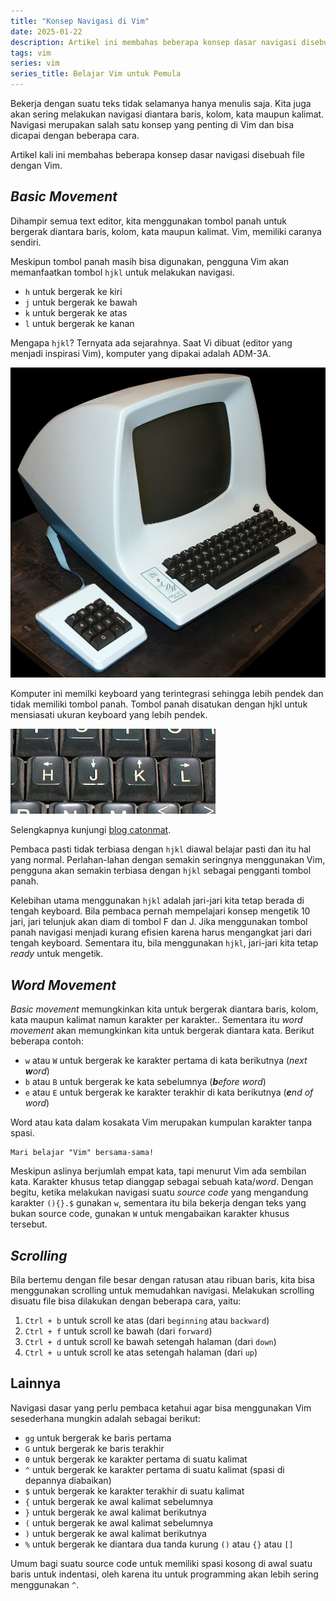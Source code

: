 ```yaml
---
title: "Konsep Navigasi di Vim"
date: 2025-01-22
description: Artikel ini membahas beberapa konsep dasar navigasi disebuah file dengan Vim.
tags: vim
series: vim
series_title: Belajar Vim untuk Pemula
---
```


Bekerja dengan suatu teks tidak selamanya hanya menulis saja. Kita juga akan sering melakukan navigasi diantara baris, kolom, kata maupun kalimat. Navigasi merupakan salah satu konsep yang penting di Vim dan bisa dicapai dengan beberapa cara. 

Artikel kali ini membahas beberapa konsep dasar navigasi disebuah file dengan Vim.

## *Basic Movement*

Dihampir semua text editor, kita menggunakan tombol panah untuk bergerak diantara baris, kolom, kata maupun kalimat. Vim, memiliki caranya sendiri. 

Meskipun tombol panah masih bisa digunakan, pengguna Vim akan memanfaatkan tombol `hjkl` untuk melakukan navigasi. 

- `h` untuk bergerak ke kiri
- `j` untuk bergerak ke bawah
- `k` untuk bergerak ke atas
- `l` untuk bergerak ke kanan

Mengapa `hjkl`? Ternyata ada sejarahnya. Saat Vi dibuat (editor yang menjadi inspirasi Vim), komputer yang dipakai adalah ADM-3A. 

![](/assets/images/vim/adm3a.jpg)

Komputer ini memilki keyboard yang terintegrasi sehingga lebih pendek dan tidak memiliki tombol panah. Tombol panah disatukan dengan hjkl untuk mensiasati ukuran keyboard yang lebih pendek. 

![](/assets/images/vim/adm3ahjkl.jpg)

Selengkapnya kunjungi [blog catonmat](https://catonmat.net/why-vim-uses-hjkl-as-arrow-keys).

Pembaca pasti tidak terbiasa dengan `hjkl` diawal belajar pasti dan itu hal yang normal. Perlahan-lahan dengan semakin seringnya menggunakan Vim, pengguna akan semakin terbiasa dengan `hjkl` sebagai pengganti tombol panah. 

Kelebihan utama menggunakan `hjkl` adalah jari-jari kita tetap berada di tengah keyboard. Bila pembaca pernah mempelajari konsep mengetik 10 jari, jari telunjuk akan diam di tombol F dan J. Jika menggunakan tombol panah navigasi menjadi kurang efisien karena harus mengangkat jari dari tengah keyboard. Sementara itu, bila menggunakan `hjkl`, jari-jari kita tetap *ready* untuk mengetik. 

## *Word Movement*

*Basic movement* memungkinkan kita untuk bergerak diantara baris, kolom, kata maupun kalimat namun karakter per karakter.. Sementara itu *word movement* akan memungkinkan kita untuk bergerak diantara kata. Berikut beberapa contoh:

- `w` atau `W` untuk bergerak ke karakter pertama di kata berikutnya (_next **w**ord_)
- `b` atau `B` untuk bergerak ke kata sebelumnya (_**b**efore word_)
- `e` atau `E` untuk bergerak ke karakter terakhir di kata berikutnya (_**e**nd of word_)

Word atau kata dalam kosakata Vim merupakan kumpulan karakter tanpa spasi. 

```
Mari belajar "Vim" bersama-sama!
```

Meskipun aslinya berjumlah empat kata, tapi menurut Vim ada sembilan kata. Karakter khusus tetap dianggap sebagai sebuah kata/*word*. Dengan begitu, ketika melakukan navigasi suatu *source code* yang mengandung karakter `(){}.$` gunakan `w`, sementara itu bila bekerja dengan teks yang bukan source code, gunakan `W` untuk mengabaikan karakter khusus tersebut.

## *Scrolling*

Bila bertemu dengan file besar dengan ratusan atau ribuan baris, kita bisa menggunakan scrolling untuk memudahkan navigasi. Melakukan scrolling disuatu file bisa dilakukan dengan beberapa cara, yaitu:

1. `Ctrl + b` untuk scroll ke atas (dari `beginning` atau `backward`)
2. `Ctrl + f` untuk scroll ke bawah (dari `forward`)
3. `Ctrl + d` untuk scroll ke bawah setengah halaman (dari `down`)
4. `Ctrl + u` untuk scroll ke atas setengah halaman (dari `up`)

## Lainnya

Navigasi dasar yang perlu pembaca ketahui agar bisa menggunakan Vim sesederhana mungkin adalah sebagai berikut:     

- `gg` untuk bergerak ke baris pertama
- `G` untuk bergerak ke baris terakhir
- `0` untuk bergerak ke karakter pertama di suatu kalimat
- `^` untuk bergerak ke karakter pertama di suatu kalimat (spasi di depannya diabaikan)
- `$` untuk bergerak ke karakter terakhir di suatu kalimat
- `{` untuk bergerak ke awal kalimat sebelumnya
- `}` untuk bergerak ke awal kalimat berikutnya
- `(` untuk bergerak ke awal kalimat sebelumnya
- `)` untuk bergerak ke awal kalimat berikutnya
- `%` untuk bergerak ke diantara dua tanda kurung `()` atau `{}` atau `[]`

Umum bagi suatu source code untuk memiliki spasi kosong di awal suatu baris untuk indentasi, oleh karena itu untuk programming akan lebih sering menggunakan `^`. 
